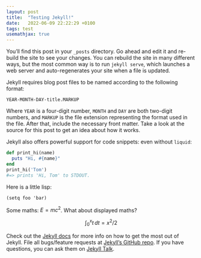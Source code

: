 ```yaml
---
layout: post
title:  "Testing Jekyll!"
date:   2022-06-09 22:22:29 +0100
tags: test
usemathjax: true
---
```

You’ll find this post in your `_posts` directory. Go ahead
and edit it and re-build the site to see your changes. You
can rebuild the site in many different ways, but the most
common way is to run `jekyll serve`, which launches a web
server and auto-regenerates your site when a file is
updated.

Jekyll requires blog post files to be named according to the following format:

`YEAR-MONTH-DAY-title.MARKUP`

Where `YEAR` is a four-digit number, `MONTH` and `DAY` are both two-digit numbers, and `MARKUP` is the file extension representing the format used in the file. After that, include the necessary front matter. Take a look at the source for this post to get an idea about how it works.

Jekyll also offers powerful support for code snippets: even
without `liquid`:

``` ruby
def print_hi(name)
  puts "Hi, #{name}"
end
print_hi('Tom')
#=> prints 'Hi, Tom' to STDOUT.
```

Here is a little lisp:
``` emacs-lisp
(setq foo 'bar)
```

Some maths: $E=mc^2$.  What about displayed maths?

$$
\int_0^x t\,dt=x^2/2
$$



Check out the [Jekyll docs][jekyll-docs] for more info on how to get the most out of Jekyll. File all bugs/feature requests at [Jekyll’s GitHub repo][jekyll-gh]. If you have questions, you can ask them on [Jekyll Talk][jekyll-talk].

[jekyll-docs]: https://jekyllrb.com/docs/home
[jekyll-gh]:   https://github.com/jekyll/jekyll
[jekyll-talk]: https://talk.jekyllrb.com/
